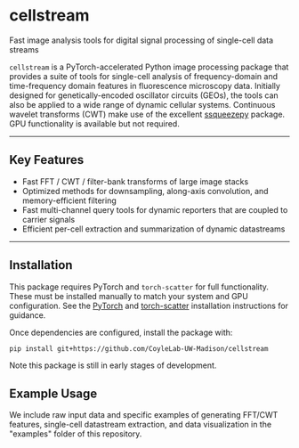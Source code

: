 # cellstream

Fast image analysis tools for digital signal processing of single-cell data streams 

`cellstream` is a PyTorch-accelerated Python image processing package that provides a suite of tools for single-cell analysis of frequency-domain and time-frequency domain features in fluorescence microscopy data. Initially designed for genetically-encoded oscillator circuits (GEOs), the tools can also be applied to a wide range of dynamic cellular systems. Continuous wavelet transforms (CWT) make use of the excellent [ssqueezepy](https://github.com/OverLordGoldDragon/ssqueezepy) package. GPU functionality is available but not required.

---

## Key Features

- Fast FFT / CWT / filter-bank transforms of large image stacks
- Optimized methods for downsampling, along-axis convolution, and memory-efficient filtering
- Fast multi-channel query tools for dynamic reporters that are coupled to carrier signals
- Efficient per-cell extraction and summarization of dynamic datastreams

---

## Installation

This package requires PyTorch and `torch-scatter` for full functionality. These must be installed manually to match your system and GPU configuration. See the [PyTorch](https://pytorch.org/) and [torch-scatter](https://github.com/rusty1s/pytorch_scatter) installation instructions for guidance.

Once dependencies are configured, install the package with:

```bash
pip install git+https://github.com/CoyleLab-UW-Madison/cellstream
```

Note this package is still in early stages of development.

## Example Usage

We include raw input data and specific examples of generating FFT/CWT features, single-cell datastream extraction, and data visualization in the "examples" folder of this repository.
